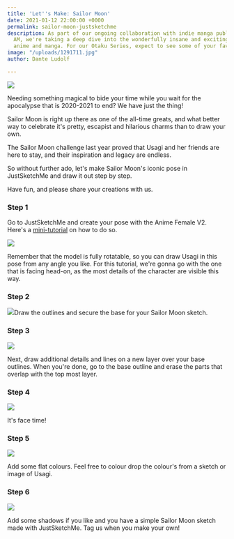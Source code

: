 ```yaml
---
title: 'Let''s Make: Sailor Moon'
date: 2021-01-12 22:00:00 +0000
permalink: sailor-moon-justsketchme
description: As part of our ongoing collaboration with indie manga publisher Saturday
  AM, we're taking a deep dive into the wonderfully insane and exciting worlds of
  anime and manga. For our Otaku Series, expect to see some of your faves pop up!
image: "/uploads/1291711.jpg"
author: Dante Ludolf

---
```

![](/uploads/00-promo-sailor-moon.jpg)

Needing something magical to bide your time while you wait for the apocalypse that is 2020-2021 to end? We have just the thing!

Sailor Moon is right up there as one of the all-time greats, and what better way to celebrate it's pretty, escapist and hilarious charms than to draw your own.

The Sailor Moon challenge last year proved that Usagi and her friends are here to stay, and their inspiration and legacy are endless.

So without further ado, let's make Sailor Moon's iconic pose in JustSketchMe and draw it out step by step.

Have fun, and please share your creations with us.

### Step 1

Go to JustSketchMe and create your pose with the Anime Female V2. Here's a [mini-tutorial]() on how to do so.

![](/uploads/untitled-design.png)

Remember that the model is fully rotatable, so you can draw Usagi in this pose from any angle you like. For this tutorial, we're gonna go with the one that is facing head-on, as the most details of the character are visible this way.

### Step 2

![](/uploads/sailor-moon.png)Draw the outlines and secure the base for your Sailor Moon sketch. 

### Step 3

![](/uploads/sailor-moon4.png)

Next, draw additional details and lines on a new layer over your base outlines. When you're done, go to the base outline and erase the parts that overlap with the top most layer. 

### Step 4

![](/uploads/sailor-moon5.png)

It's face time!

### Step 5

![](/uploads/sailor-moon2.png)

Add some flat colours. Feel free to colour drop the colour's from a sketch or image of Usagi.

### Step 6

![](/uploads/sailor-moon1.png)

Add some shadows if you like and you have a simple Sailor Moon sketch made with JustSketchMe. Tag us when you make your own!